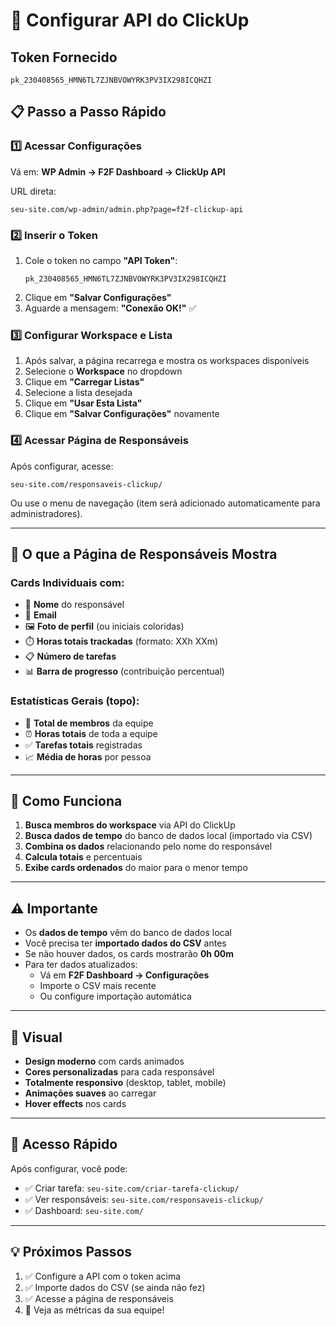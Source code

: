 # 🔑 Configurar API do ClickUp

## Token Fornecido
```
pk_230408565_HMN6TL7ZJNBVOWYRK3PV3IX298ICQHZI
```

## 📋 Passo a Passo Rápido

### 1️⃣ Acessar Configurações
Vá em: **WP Admin → F2F Dashboard → ClickUp API**

URL direta:
```
seu-site.com/wp-admin/admin.php?page=f2f-clickup-api
```

### 2️⃣ Inserir o Token
1. Cole o token no campo **"API Token"**:
   ```
   pk_230408565_HMN6TL7ZJNBVOWYRK3PV3IX298ICQHZI
   ```
2. Clique em **"Salvar Configurações"**
3. Aguarde a mensagem: **"Conexão OK!"** ✅

### 3️⃣ Configurar Workspace e Lista
1. Após salvar, a página recarrega e mostra os workspaces disponíveis
2. Selecione o **Workspace** no dropdown
3. Clique em **"Carregar Listas"**
4. Selecione a lista desejada
5. Clique em **"Usar Esta Lista"**
6. Clique em **"Salvar Configurações"** novamente

### 4️⃣ Acessar Página de Responsáveis
Após configurar, acesse:
```
seu-site.com/responsaveis-clickup/
```

Ou use o menu de navegação (item será adicionado automaticamente para administradores).

---

## 🎯 O que a Página de Responsáveis Mostra

### Cards Individuais com:
- 👤 **Nome** do responsável
- 📧 **Email**
- 🖼️ **Foto de perfil** (ou iniciais coloridas)
- ⏱️ **Horas totais trackadas** (formato: XXh XXm)
- 📋 **Número de tarefas**
- 📊 **Barra de progresso** (contribuição percentual)

### Estatísticas Gerais (topo):
- 👥 **Total de membros** da equipe
- ⏰ **Horas totais** de toda a equipe
- ✅ **Tarefas totais** registradas
- 📈 **Média de horas** por pessoa

---

## 🔄 Como Funciona

1. **Busca membros do workspace** via API do ClickUp
2. **Busca dados de tempo** do banco de dados local (importado via CSV)
3. **Combina os dados** relacionando pelo nome do responsável
4. **Calcula totais** e percentuais
5. **Exibe cards ordenados** do maior para o menor tempo

---

## ⚠️ Importante

- Os **dados de tempo** vêm do banco de dados local
- Você precisa ter **importado dados do CSV** antes
- Se não houver dados, os cards mostrarão **0h 00m**
- Para ter dados atualizados:
  - Vá em **F2F Dashboard → Configurações**
  - Importe o CSV mais recente
  - Ou configure importação automática

---

## 🎨 Visual

- **Design moderno** com cards animados
- **Cores personalizadas** para cada responsável
- **Totalmente responsivo** (desktop, tablet, mobile)
- **Animações suaves** ao carregar
- **Hover effects** nos cards

---

## 🚀 Acesso Rápido

Após configurar, você pode:
- ✅ Criar tarefa: `seu-site.com/criar-tarefa-clickup/`
- ✅ Ver responsáveis: `seu-site.com/responsaveis-clickup/`
- ✅ Dashboard: `seu-site.com/`

---

## 💡 Próximos Passos

1. ✅ Configure a API com o token acima
2. ✅ Importe dados do CSV (se ainda não fez)
3. ✅ Acesse a página de responsáveis
4. 🎉 Veja as métricas da sua equipe!

